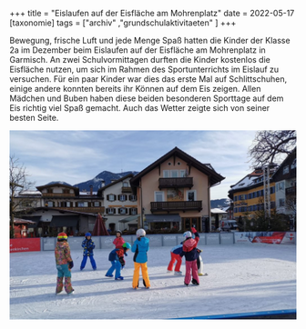 +++
title = "Eislaufen auf der Eisfläche am Mohrenplatz"
date = 2022-05-17
[taxonomie]
tags = ["archiv" ,"grundschulaktivitaeten" ]
+++

Bewegung, frische Luft und jede Menge Spaß hatten die Kinder der Klasse 2a im Dezember beim Eislaufen auf der Eisfläche am Mohrenplatz in Garmisch. An zwei Schulvormittagen durften die Kinder kostenlos die Eisfläche nutzen, um sich im Rahmen des Sportunterrichts im Eislauf zu versuchen. Für ein paar Kinder war dies das erste Mal auf Schlittschuhen, einige andere konnten bereits ihr Können auf dem Eis zeigen. Allen Mädchen und Buben haben diese beiden besonderen Sporttage auf dem Eis richtig viel Spaß gemacht. Auch das Wetter zeigte sich von seiner besten Seite.

[![](images/Foto-Eislaufen-1024x676.jpg)](https://volksschule-partenkirchen.de/wp-content/uploads/Foto-Eislaufen.jpg)
